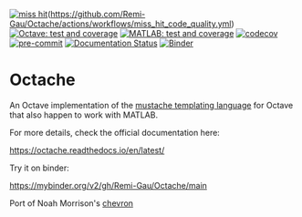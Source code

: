 [![miss hit](https://img.shields.io/badge/code%20style-miss_hit-000000.svg)](https://misshit.org/)(https://github.com/Remi-Gau/Octache/actions/workflows/miss_hit_code_quality.yml)
[![Octave: test and coverage](https://github.com/Remi-Gau/Octache/actions/workflows/octave_test_and_coverage.yml/badge.svg?branch=main)](https://github.com/Remi-Gau/Octache/actions/workflows/octave_test_and_coverage.yml)
[![MATLAB: test and coverage](https://github.com/Remi-Gau/Octache/actions/workflows/matlab_test_and_coverage.yaml/badge.svg)](https://github.com/Remi-Gau/Octache/actions/workflows/matlab_test_and_coverage.yaml)
[![codecov](https://codecov.io/gh/Remi-Gau/Octache/branch/main/graph/badge.svg?token=aFXb7WSAsm)](https://codecov.io/gh/Remi-Gau/Octache)
[![pre-commit](https://img.shields.io/badge/pre--commit-enabled-brightgreen?logo=pre-commit&logoColor=white)](https://github.com/pre-commit/pre-commit)
[![Documentation Status](https://readthedocs.org/projects/octache/badge/?version=latest)](https://octache.readthedocs.io/en/latest/?badge=latest)
[![Binder](https://mybinder.org/badge_logo.svg)](https://mybinder.org/v2/gh/Remi-Gau/Octache/main)

# Octache

An Octave implementation of the
[mustache templating language](http://mustache.github.io) for Octave that also
happen to work with MATLAB.

For more details, check the official documentation here:

https://octache.readthedocs.io/en/latest/

Try it on binder:

https://mybinder.org/v2/gh/Remi-Gau/Octache/main

Port of Noah Morrison's [chevron](https://github.com/noahmorrison/chevron)
